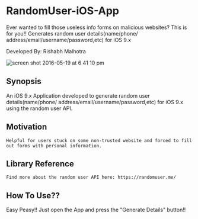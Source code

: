 # RandomUser-iOS-App
Ever wanted to fill those useless info forms on malicious websites? This is for you!!
Generates random user details(name/phone/ address/email/username/password,etc) for iOS 9.x <P>Developed By: Rishabh Malhotra</P>

![screen shot 2016-05-19 at 6 41 10 pm](https://cloud.githubusercontent.com/assets/15898956/15411893/59eea02a-1df1-11e6-91ad-0e7fe3d39955.png)


## Synopsis
	
An iOS 9.x Application developed to generate random user details(name/phone/ address/email/username/password,etc) for iOS 9.x using the random user API.

## Motivation
	
	Helpful for users stuck on some non-trusted website and forced to fill out forms with personal information.
	
## Library Reference
	
	Find more about the random user API here: https://randomuser.me/
	
## How To Use??
Easy Peasy!! 
Just open the App and press the "Generate Details" button!!

